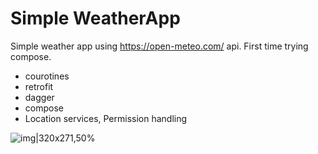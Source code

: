 # Simple WeatherApp

Simple weather app using https://open-meteo.com/ api. First time trying compose. 

- courotines
- retrofit
- dagger
- compose
- Location services, Permission handling

![img|320x271,50%]([https://gyazo.com/eb5c5741b6a9a16c692170a41a49c858.png](https://github.com/yigtkaya/WeatherApp/assets/68725704/ab8f4465-5e75-4e26-9631-b81b6753114b)https://github.com/yigtkaya/WeatherApp/assets/68725704/ab8f4465-5e75-4e26-9631-b81b6753114b)
